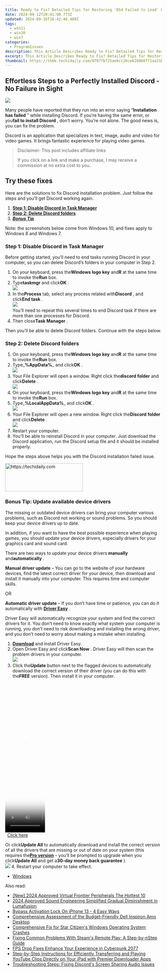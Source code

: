 ```yaml
---
title: Ready to Fix? Detailed Tips for Restoring 'DS4 Failed to Load' On Your PC
date: 2024-09-12T20:41:00.773Z
updated: 2024-09-16T16:42:48.480Z
tags:
  - win11
  - win10
  - win7
categories:
  - ProgramIssues
description: This Article Describes Ready to Fix? Detailed Tips for Restoring 'DS4 Failed to Load' On Your PC
excerpt: This Article Describes Ready to Fix? Detailed Tips for Restoring 'DS4 Failed to Load' On Your PC
thumbnail: https://thmb.techidaily.com/07877b725aebcc26ce626860ff1aa31b598ca62f4a725eae923eeb25fe929021.jpg
---
```


## Effortless Steps to a Perfectly Installed Discord - No Failure in Sight

![](https://images.drivereasy.com/wp-content/uploads/2018/11/img_5be149f53a3cf.png)

 Many people have reported that they run into an error saying “**Installation has failed** ” while installing Discord. If you’re having the same error, or you**fail to install Discord** , don’t worry. You’re not alone. The good news is, you can fix the problem.

 Discord is an application that specializes in text, image, audio and video for video games. It brings fantastic experience for playing video games.

>  Disclaimer: This post includes affiliate links
>
>  If you click on a link and make a purchase, I may receive a commission at no extra cost to you.
>

## Try these fixes

 Here are the solutions to fix Discord installation problem. Just follow the steps and you’ll get Discord working again.

1. **[Step 1: Disable Discord in Task Manager](https://tools.techidaily.com/drivereasy/download/)**
2. **[Step 2: Delete Discord folders](https://tools.techidaily.com/drivereasy/download/)**
3. _**[Bonus Tip](https://tools.techidaily.com/drivereasy/download/)**_

 Note: the screenshots below come from Windows 10, and fixes apply to Windows 8 and Windows 7.

### Step 1: Disable Discord in Task Manager

 Before getting started, you’ll need to end tasks running Discord in your computer, so you can delete Discord’s folders in your computer in Step 2.

1. On your keyboard, press the**Windows logo key** and**R** at the same time to invoke the**Run** box.
2. Type**taskmgr** and click**OK** .  
![](https://images.drivereasy.com/wp-content/uploads/2018/11/img_5be14b463b359.jpg)
3. In the**Process** tab, select any process related with**Discord** , and click**End task** .  
![](https://images.drivereasy.com/wp-content/uploads/2018/11/img_5be14c2e4d7a7.jpg)  
 You’ll need to repeat this several times to end Discord task if there are more than one processes for Discord.
4. Then close**Task Manager** .

 Then you’ll be able to delete Discord folders. Continue with the steps below.

### Step 2: Delete Discord folders

1. On your keyboard, press the**Windows logo key** and**R** at the same time to invoke the**Run** box.
2. Type_**%AppData%**_ and click**OK** .  
![](https://images.drivereasy.com/wp-content/uploads/2018/11/img_5be14e6b6694d.jpg)
3. Your File Explorer will open a window. Right click the**discord folder** and click**Delete** .  
![](https://images.drivereasy.com/wp-content/uploads/2018/11/img_5be14f2686712.jpg)
4. On your keyboard, press the**Windows logo key** and**R** at the same time to invoke the**Run** box.
5. Type_**%LocalAppData%**_ and click**OK** .  
![](https://images.drivereasy.com/wp-content/uploads/2018/11/img_5be14fe227d9a.jpg)
6. Your File Explorer will open a new window. Right click the**Discord** **folder** and click**Delete** .  
![](https://images.drivereasy.com/wp-content/uploads/2018/11/img_5be14fb976d74.jpg)
7. Restart your computer.
8. You’ll be able to reinstall Discord in your computer. Just download the Discord application, run the Discord setup file and it should be installed properly.

 Hope the steps above helps you with the Discord installation failed issue.

<!-- affiliate ads begin -->
<a href="https://bluettiit.sjv.io/c/5597632/2114264/17093" target="_top" id="2114264">
  <img src="//a.impactradius-go.com/display-ad/17093-2114264" border="0" alt="https://techidaily.com" width="250" height="90"/>
</a>
<img height="0" width="0" src="https://bluettiit.sjv.io/i/5597632/2114264/17093" style="position:absolute;visibility:hidden;" border="0" />
<!-- affiliate ads end -->

### Bonus Tip: Update available device drivers

 The missing or outdated device drivers can bring your computer various problems, such as Discord not working or sound problems. So you should keep your device drivers up to date.

 In addition, if you want to have the best possible experience when playing games, you should update your device drivers, especially drivers for your graphics card and sound card.

 There are two ways to update your device drivers:**manually** and**automatically** .

**Manual driver update** – You can go to the website of your hardware devices, find the latest correct driver for your device, then download and install it manually into your computer. This requires time and computer skills.

OR

**Automatic driver update** – If you don’t have time or patience, you can do it automatically with **[Driver Easy](https://tools.techidaily.com/drivereasy/download/)**  .

 Driver Easy will automatically recognize your system and find the correct drivers for it. You don’t need to know exactly what system your computer is running, you don’t need to risk downloading and installing the wrong driver, and you don’t need to worry about making a mistake when installing.

1. [**Download**](https://tools.techidaily.com/drivereasy/download/) and install Driver Easy.
2. Open Driver Easy and click**Scan Now** . Driver Easy will then scan the problem drivers in your computer.  
![](https://images.drivereasy.com/wp-content/uploads/2018/11/img_5be15008084c8.jpg)
3. Click the**Update** button next to the flagged devices to automatically download the correct version of their driver (you can do this with the**FREE** version). Then install it in your computer.  

<!-- affiliate ads begin -->
<span id="1975555">
					<video width="128" height="480" style="cursor:pointer"
           poster="//a.impactradius-go.com/display-clicktoplayimage/1975555.png"
           onclick="if(!this.playClicked){this.play();this.setAttribute('controls',true);this.playClicked=true;}">
	   <source src="//a.impactradius-go.com/display-ad/22993-1975555">
	   <img src="//a.impactradius-go.com/display-clicktoplayimage/1975555.png" style="border: none; height: 100%; width: 100%; object-fit: contain">
	</video>
	<div style="width:80px;text-align:center"><a href="javascript:window.open(decodeURIComponent('https%3A%2F%2Fhomestyler.sjv.io%2Fc%2F5597632%2F1975555%2F22993'), '_blank');void(0);">Click here</a></div>
</span>
<img height="0" width="0" src="https://imp.pxf.io/i/5597632/1975555/22993" style="position:absolute;visibility:hidden;" border="0" />
<!-- affiliate ads end -->

 Or click**Update All** to automatically download and install the correct version of all the drivers that are missing or out of date on your system (this requires the[**Pro version**](https://tools.techidaily.com/drivereasy/download/) – you’ll be prompted to upgrade when you click**Update All** and get a**30-day money back guarantee** ).  
![](https://images.drivereasy.com/wp-content/uploads/2018/11/img_5be1502542d98.jpg)
4. Restart your computer to take effect.

* [Windows](https://tools.techidaily.com/drivereasy/download/)

<ins class="adsbygoogle"
     style="display:block"
     data-ad-format="autorelaxed"
     data-ad-client="ca-pub-7571918770474297"
     data-ad-slot="1223367746"></ins>

<ins class="adsbygoogle"
     style="display:block"
     data-ad-client="ca-pub-7571918770474297"
     data-ad-slot="8358498916"
     data-ad-format="auto"
     data-full-width-responsive="true"></ins>

<span class="atpl-alsoreadstyle">Also read:</span>
<div><ul>
<li><a href="https://fox-boxes.techidaily.com/new-2024-approved-virtual-frontier-peripherals-the-hottest-10/"><u>[New] 2024 Approved Virtual Frontier Peripherals The Hottest 10</u></a></li>
<li><a href="https://fox-access.techidaily.com/2024-approved-sound-engineering-simplified-gradual-diminishment-in-lumafusion/"><u>2024 Approved Sound Engineering Simplified Gradual Diminishment in Lumafusion</u></a></li>
<li><a href="https://activate-lock.techidaily.com/bypass-activation-lock-on-iphone-13-4-easy-ways-by-drfone-ios/"><u>Bypass Activation Lock On iPhone 13 - 4 Easy Ways</u></a></li>
<li><a href="https://buynow-marvelous.techidaily.com/comprehensive-assessment-of-the-budget-friendly-dell-inspiron-amo-desktop/"><u>Comprehensive Assessment of the Budget-Friendly Dell Inspiron Amo Desktop</u></a></li>
<li><a href="https://win-able.techidaily.com/comprehensive-fix-for-star-citizens-windows-operating-system-crashes/"><u>Comprehensive Fix for Star Citizen's Windows Operating System Crashes</u></a></li>
<li><a href="https://win-able.techidaily.com/fixing-common-problems-with-steams-remote-play-a-step-by-nstep-guide/"><u>Fixing Common Problems With Steam's Remote Play: A Step-by-nStep Guide</u></a></li>
<li><a href="https://win-able.techidaily.com/fps-drop-fixes-enhance-your-experience-in-cyberpunk-2077/"><u>FPS Drop Fixes Enhance Your Experience in Cyberpunk 2077</u></a></li>
<li><a href="https://discord-videos.techidaily.com/step-by-step-instructions-for-efficiently-transferring-and-playing-youtube-clips-directly-on-your-ipad-with-premier-downloader-apps/"><u>Step-by-Step Instructions for Efficiently Transferring and Playing YouTube Clips Directly on Your iPad with Premier Downloader Apps</u></a></li>
<li><a href="https://win-able.techidaily.com/troubleshooting-steps-fixing-discords-screen-sharing-audio-issues/"><u>Troubleshooting Steps: Fixing Discord's Screen Sharing Audio Issues</u></a></li>
</ul></div>


